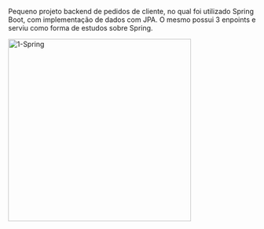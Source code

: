 Pequeno projeto backend de pedidos de cliente, no qual foi utilizado Spring Boot, com implementação de dados com JPA. O mesmo possui 3 enpoints e serviu como forma de estudos sobre Spring.


<img width="372" alt="1-Spring" src="https://user-images.githubusercontent.com/36830591/86076027-b801b300-ba5f-11ea-9009-093c302c9fae.PNG">

